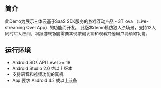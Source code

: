 ## 简介
此Demo为展示三体云基于SaaS SDK服务的游戏互动产品 -  3T lova （Live-streaming Over App）的功能而开发。
此版本demo模仿狼人杀场景，支持12人同时进入房间，根据游戏功能需要实现按键发言和观看其他用户视频的功能。

## 运行环境
- Android SDK API Level >= 18
- Android Studio 2.0 或以上版本
- 支持语音和视频功能的真机
- App 要求 Android 4.3 或以上设备
